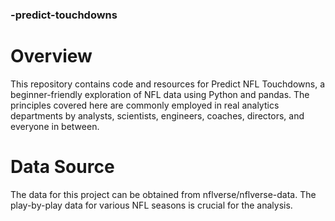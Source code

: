 ### -predict-touchdowns
 
# Overview

This repository contains code and resources for Predict NFL Touchdowns, a beginner-friendly exploration of NFL data using Python and pandas. The principles covered here are commonly employed in real analytics departments by analysts, scientists, engineers, coaches, directors, and everyone in between.

# Data Source

The data for this project can be obtained from nflverse/nflverse-data. The play-by-play data for various NFL seasons is crucial for the analysis.
